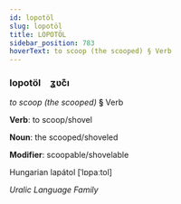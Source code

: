 ```yaml
---
id: lopotöl
slug: lopotöl
title: LOPOTÖL
sidebar_position: 783
hoverText: to scoop (the scooped) § Verb
---
```


### lopotöl&emsp;<span kind="abugida">ʓʋc͊ı</span>

*to scoop (the scooped)* **§** Verb

**Verb**: to scoop/shovel

**Noun**: the scooped/shoveled

**Modifier**: scoopable/shovelable

Hungarian lapátol [ˈlɒpaːtol]

*Uralic Language Family*